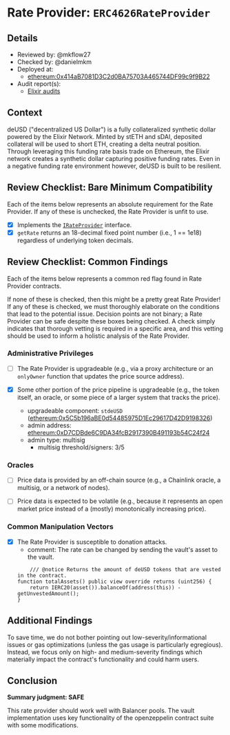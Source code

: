# Rate Provider: `ERC4626RateProvider`

## Details
- Reviewed by: @mkflow27
- Checked by: @danielmkm
- Deployed at:
    - [ethereum:0x414aB7081D3C2d0BA75703A465744DF99c9f9B22](https://etherscan.io/address/0x414aB7081D3C2d0BA75703A465744DF99c9f9B22#readContract)
- Audit report(s):
    - [Elixir audits](https://docs.elixir.xyz/audit)

## Context
deUSD ("decentralized US Dollar") is a fully collateralized synthetic dollar powered by the Elixir Network. Minted by stETH and sDAI, deposited collateral will be used to short ETH, creating a delta neutral position. Through leveraging this funding rate basis trade on Ethereum, the Elixir network creates a synthetic dollar capturing positive funding rates. Even in a negative funding rate environment however, deUSD is built to be resilient.

## Review Checklist: Bare Minimum Compatibility
Each of the items below represents an absolute requirement for the Rate Provider. If any of these is unchecked, the Rate Provider is unfit to use.

- [x] Implements the [`IRateProvider`](https://github.com/balancer/balancer-v2-monorepo/blob/bc3b3fee6e13e01d2efe610ed8118fdb74dfc1f2/pkg/interfaces/contracts/pool-utils/IRateProvider.sol) interface.
- [x] `getRate` returns an 18-decimal fixed point number (i.e., 1 == 1e18) regardless of underlying token decimals.

## Review Checklist: Common Findings
Each of the items below represents a common red flag found in Rate Provider contracts.

If none of these is checked, then this might be a pretty great Rate Provider! If any of these is checked, we must thoroughly elaborate on the conditions that lead to the potential issue. Decision points are not binary; a Rate Provider can be safe despite these boxes being checked. A check simply indicates that thorough vetting is required in a specific area, and this vetting should be used to inform a holistic analysis of the Rate Provider.

### Administrative Privileges
- [ ] The Rate Provider is upgradeable (e.g., via a proxy architecture or an `onlyOwner` function that updates the price source address).

- [x] Some other portion of the price pipeline is upgradeable (e.g., the token itself, an oracle, or some piece of a larger system that tracks the price).
    - upgradeable component: `stdeUSD` ([ethereum:0x5C5b196aBE0d54485975D1Ec29617D42D9198326](https://etherscan.io/address/0x5C5b196aBE0d54485975D1Ec29617D42D9198326#code))
    - admin address: [ethereum:0xD7CDBde6C9DA34fcB2917390B491193b54C24f24](https://etherscan.io/address/0xD7CDBde6C9DA34fcB2917390B491193b54C24f24)
    - admin type: multisig
        - multisig threshold/signers: 3/5
        

### Oracles
- [ ] Price data is provided by an off-chain source (e.g., a Chainlink oracle, a multisig, or a network of nodes).

- [ ] Price data is expected to be volatile (e.g., because it represents an open market price instead of a (mostly) monotonically increasing price).

### Common Manipulation Vectors
- [x] The Rate Provider is susceptible to donation attacks.
    - comment: The rate can be changed by sending the vault's asset to the vault.
    ```solidity
        /// @notice Returns the amount of deUSD tokens that are vested in the contract.
    function totalAssets() public view override returns (uint256) {
        return IERC20(asset()).balanceOf(address(this)) - getUnvestedAmount();
    }
    ```

## Additional Findings
To save time, we do not bother pointing out low-severity/informational issues or gas optimizations (unless the gas usage is particularly egregious). Instead, we focus only on high- and medium-severity findings which materially impact the contract's functionality and could harm users.

## Conclusion
**Summary judgment: SAFE**

This rate provider should work well with Balancer pools. The vault implementation uses key functionality of the openzeppelin contract suite with some modifications. 
